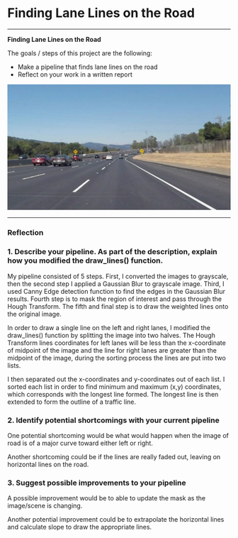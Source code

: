 # **Finding Lane Lines on the Road** 

---

**Finding Lane Lines on the Road**

The goals / steps of this project are the following:
* Make a pipeline that finds lane lines on the road
* Reflect on your work in a written report


[//]: # (Image References)

![solidWhiteLines](https://github.com/edsung/Lane-Finding/blob/master/example_images/solidWhiteCurve.jpg)

---

### Reflection

### 1. Describe your pipeline. As part of the description, explain how you modified the draw_lines() function.

My pipeline consisted of 5 steps. First, I converted the images to grayscale, then the second step I applied a Gaussian Blur to grayscale image. Third, I used Canny Edge detection function to find the edges in the Gaussian Blur results. Fourth step is to mask the region of interest and pass through the Hough Transform. The fifth and final step is to draw the weighted lines onto the original image.

In order to draw a single line on the left and right lanes, I modified the draw_lines() function by splitting the image into two halves. The Hough Transform lines coordinates for left lanes will be less than the x-coordinate of midpoint of the image and the line for right lanes are greater than the midpoint of the image, during the sorting process the lines are put into two lists.

I then separated out the x-coordinates and y-coordinates out of each list. I sorted each list in order to find minimum and maximum (x,y) coordinates, which corresponds with the longest line formed. The longest line is then extended to form the outline of a traffic line.


### 2. Identify potential shortcomings with your current pipeline


One potential shortcoming would be what would happen when the image of road is of a major curve toward either left or right.

Another shortcoming could be if the lines are really faded out, leaving on horizontal lines on the road.


### 3. Suggest possible improvements to your pipeline

A possible improvement would be to able to update the mask as the image/scene is changing.

Another potential improvement could be to extrapolate the horizontal lines and calculate slope to draw the appropriate lines.

